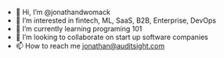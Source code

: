 - 👋 Hi, I’m @jonathandwomack
- 👀 I’m interested in fintech, ML, SaaS, B2B, Enterprise, DevOps 
- 🌱 I’m currently learning programing 101
- 💞️ I’m looking to collaborate on start up software companies
- 📫 How to reach me jonathan@auditsight.com

<!---
jonathandwomack/jonathandwomack is a ✨ special ✨ repository because its `README.md` (this file) appears on your GitHub profile.
You can click the Preview link to take a look at your changes.
--->
